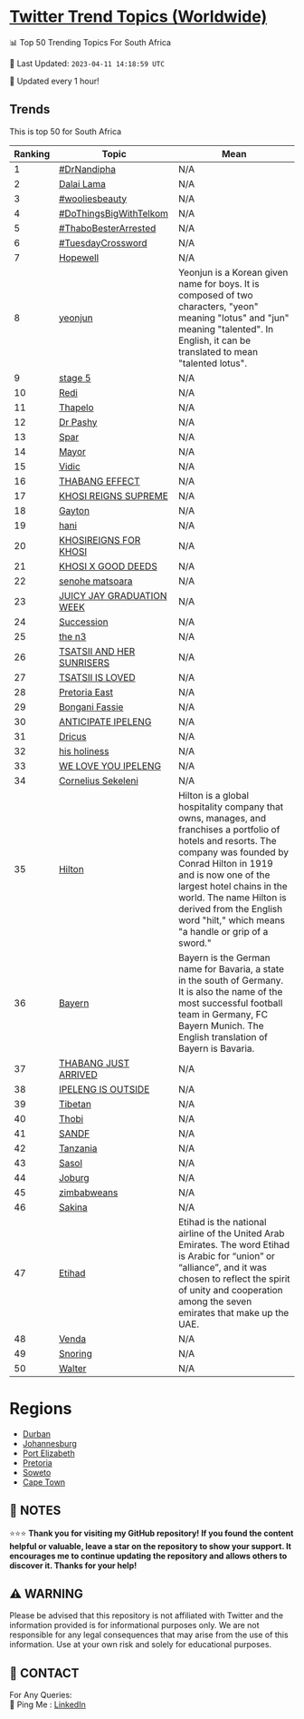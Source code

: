 [Twitter Trend Topics (Worldwide)](https://github.com/ErcinDedeoglu/Twitter-Trend-Topics)
==========


📊 Top 50 Trending Topics For South Africa

📆 Last Updated: `2023-04-11 14:18:59 UTC`

🔧 Updated every 1 hour!


## Trends

This is top 50 for South Africa

| Ranking | Topic | Mean |
| ------- | ------------ | ------------ |
| 1 | [#DrNandipha](http://twitter.com/search?q=%23DrNandipha) | N/A |
| 2 | [Dalai Lama](http://twitter.com/search?q=Dalai+Lama) | N/A |
| 3 | [#wooliesbeauty](http://twitter.com/search?q=%23wooliesbeauty) | N/A |
| 4 | [#DoThingsBigWithTelkom](http://twitter.com/search?q=%23DoThingsBigWithTelkom) | N/A |
| 5 | [#ThaboBesterArrested](http://twitter.com/search?q=%23ThaboBesterArrested) | N/A |
| 6 | [#TuesdayCrossword](http://twitter.com/search?q=%23TuesdayCrossword) | N/A |
| 7 | [Hopewell](http://twitter.com/search?q=Hopewell) | N/A |
| 8 | [yeonjun](http://twitter.com/search?q=yeonjun) | Yeonjun is a Korean given name for boys. It is composed of two characters, "yeon" meaning "lotus" and "jun" meaning "talented". In English, it can be translated to mean "talented lotus". |
| 9 | [stage 5](http://twitter.com/search?q=stage+5) | N/A |
| 10 | [Redi](http://twitter.com/search?q=Redi) | N/A |
| 11 | [Thapelo](http://twitter.com/search?q=Thapelo) | N/A |
| 12 | [Dr Pashy](http://twitter.com/search?q=Dr+Pashy) | N/A |
| 13 | [Spar](http://twitter.com/search?q=Spar) | N/A |
| 14 | [Mayor](http://twitter.com/search?q=Mayor) | N/A |
| 15 | [Vidic](http://twitter.com/search?q=Vidic) | N/A |
| 16 | [THABANG EFFECT](http://twitter.com/search?q=THABANG+EFFECT) | N/A |
| 17 | [KHOSI REIGNS SUPREME](http://twitter.com/search?q=KHOSI+REIGNS+SUPREME) | N/A |
| 18 | [Gayton](http://twitter.com/search?q=Gayton) | N/A |
| 19 | [hani](http://twitter.com/search?q=hani) | N/A |
| 20 | [KHOSIREIGNS FOR KHOSI](http://twitter.com/search?q=KHOSIREIGNS+FOR+KHOSI) | N/A |
| 21 | [KHOSI X GOOD DEEDS](http://twitter.com/search?q=KHOSI+X+GOOD+DEEDS) | N/A |
| 22 | [senohe matsoara](http://twitter.com/search?q=senohe+matsoara) | N/A |
| 23 | [JUICY JAY GRADUATION WEEK](http://twitter.com/search?q=JUICY+JAY+GRADUATION+WEEK) | N/A |
| 24 | [Succession](http://twitter.com/search?q=Succession) | N/A |
| 25 | [the n3](http://twitter.com/search?q=the+n3) | N/A |
| 26 | [TSATSII AND HER SUNRISERS](http://twitter.com/search?q=TSATSII+AND+HER+SUNRISERS) | N/A |
| 27 | [TSATSII IS LOVED](http://twitter.com/search?q=TSATSII+IS+LOVED) | N/A |
| 28 | [Pretoria East](http://twitter.com/search?q=Pretoria+East) | N/A |
| 29 | [Bongani Fassie](http://twitter.com/search?q=Bongani+Fassie) | N/A |
| 30 | [ANTICIPATE IPELENG](http://twitter.com/search?q=ANTICIPATE+IPELENG) | N/A |
| 31 | [Dricus](http://twitter.com/search?q=Dricus) | N/A |
| 32 | [his holiness](http://twitter.com/search?q=his+holiness) | N/A |
| 33 | [WE LOVE YOU IPELENG](http://twitter.com/search?q=WE+LOVE+YOU+IPELENG) | N/A |
| 34 | [Cornelius Sekeleni](http://twitter.com/search?q=Cornelius+Sekeleni) | N/A |
| 35 | [Hilton](http://twitter.com/search?q=Hilton) | Hilton is a global hospitality company that owns, manages, and franchises a portfolio of hotels and resorts. The company was founded by Conrad Hilton in 1919 and is now one of the largest hotel chains in the world. The name Hilton is derived from the English word "hilt," which means "a handle or grip of a sword." |
| 36 | [Bayern](http://twitter.com/search?q=Bayern) | Bayern is the German name for Bavaria, a state in the south of Germany. It is also the name of the most successful football team in Germany, FC Bayern Munich. The English translation of Bayern is Bavaria. |
| 37 | [THABANG JUST ARRIVED](http://twitter.com/search?q=THABANG+JUST+ARRIVED) | N/A |
| 38 | [IPELENG IS OUTSIDE](http://twitter.com/search?q=IPELENG+IS+OUTSIDE) | N/A |
| 39 | [Tibetan](http://twitter.com/search?q=Tibetan) | N/A |
| 40 | [Thobi](http://twitter.com/search?q=Thobi) | N/A |
| 41 | [SANDF](http://twitter.com/search?q=SANDF) | N/A |
| 42 | [Tanzania](http://twitter.com/search?q=Tanzania) | N/A |
| 43 | [Sasol](http://twitter.com/search?q=Sasol) | N/A |
| 44 | [Joburg](http://twitter.com/search?q=Joburg) | N/A |
| 45 | [zimbabweans](http://twitter.com/search?q=zimbabweans) | N/A |
| 46 | [Sakina](http://twitter.com/search?q=Sakina) | N/A |
| 47 | [Etihad](http://twitter.com/search?q=Etihad) | Etihad is the national airline of the United Arab Emirates. The word Etihad is Arabic for “union” or “alliance”, and it was chosen to reflect the spirit of unity and cooperation among the seven emirates that make up the UAE. |
| 48 | [Venda](http://twitter.com/search?q=Venda) | N/A |
| 49 | [Snoring](http://twitter.com/search?q=Snoring) | N/A |
| 50 | [Walter](http://twitter.com/search?q=Walter) | N/A |



# Regions

* [Durban](</South Africa/Durban.md>)
* [Johannesburg](</South Africa/Johannesburg.md>)
* [Port Elizabeth](</South Africa/Port Elizabeth.md>)
* [Pretoria](</South Africa/Pretoria.md>)
* [Soweto](</South Africa/Soweto.md>)
* [Cape Town](</South Africa/Cape Town.md>)



## 📝 NOTES

⭐⭐⭐ **Thank you for visiting my GitHub repository! If you found the content helpful or valuable, leave a star on the repository to show your support. It encourages me to continue updating the repository and allows others to discover it. Thanks for your help!**


## ⚠️ WARNING

Please be advised that this repository is not affiliated with Twitter and the information provided is for informational purposes only. We are not responsible for any legal consequences that may arise from the use of this information. Use at your own risk and solely for educational purposes.


## 📨 CONTACT

 For Any Queries:  
            🏓 Ping Me : [LinkedIn](https://www.linkedin.com/in/ercindedeoglu/)
